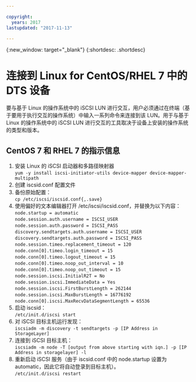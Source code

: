 ```yaml
---

copyright:
  years: 2017
lastupdated: "2017-11-13"

---
```

{:new_window: target="_blank"}
{:shortdesc: .shortdesc}

# 连接到 Linux for CentOS/RHEL 7 中的 DTS 设备

要与基于 Linux 的操作系统中的 iSCSI LUN 进行交互，用户必须通过在终端（基于要用于执行交互的操作系统）中输入一系列命令来连接到该 LUN。用于与基于 Linux 的操作系统中的 iSCSI LUN 进行交互的工具取决于设备上安装的操作系统的类型和版本。

## CentOS 7 和 RHEL 7 的指示信息

1. 安装 Linux 的 iSCSI 启动器和多路径映射器<br/>
   ``yum -y install iscsi-initiator-utils device-mapper device-mapper-multipath`` 
2. 创建 iscsid.conf 配置文件<br/>
3. 备份原始配置：<br/>
   ``cp /etc/iscsi/iscsid.conf{,.save}`` 
4. 使用偏好的文本编辑器打开 /etc/iscsi/iscsid.conf，并替换为以下内容：<br/>
   ``node.startup = automatic ``<br/>
   ``node.session.auth.username = ISCSI_USER ``<br/>
   ``node.session.auth.password = ISCSI_PASS ``<br/>
   ``discovery.sendtargets.auth.username = ISCSI_USER ``<br/>
   ``discovery.sendtargets.auth.password = ISCSI_PASS ``<br/>
   ``node.session.timeo.replacement_timeout = 120 ``<br/>
   ``node.conn[0].timeo.login_timeout = 15 ``<br/>
   ``node.conn[0].timeo.logout_timeout = 15 ``<br/>
   ``node.conn[0].timeo.noop_out_interval = 10 ``<br/>
   ``node.conn[0].timeo.noop_out_timeout = 15 ``<br/>
   ``node.session.iscsi.InitialR2T = No ``<br/>
   ``node.session.iscsi.ImmediateData = Yes ``<br/>
   ``node.session.iscsi.FirstBurstLength = 262144 ``<br/>
   ``node.session.iscsi.MaxBurstLength = 16776192 ``<br/>
   ``node.conn[0].iscsi.MaxRecvDataSegmentLength = 65536 ``<br/>
5. 启动 iscsid：<br/>
   ``/etc/init.d/iscsi start``
6. 对 iSCSI 目标主机运行发现：<br/>
   ``iscsiadm -m discovery -t sendtargets -p [IP Address in StorageLayer]``
7. 连接到 iSCSI 目标主机：<br/>
   ``iscsiadm -m node -T [output from above starting with iqn.] -p [IP Address in storagelayer] -l``
8. 重新启动 iSCSI 服务（由于 iscsid.conf 中的 node.startup 设置为 automatic，因此它将自动登录到目标主机）。<br/>
   ``/etc/init.d/iscsi restart``
